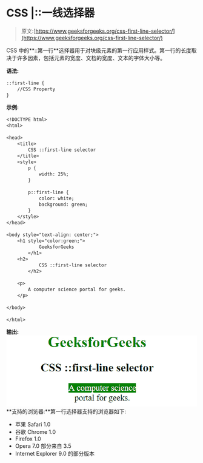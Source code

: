 # CSS |::一线选择器

> 原文:[https://www.geeksforgeeks.org/css-first-line-selector/](https://www.geeksforgeeks.org/css-first-line-selector/)

CSS 中的**::第一行**选择器用于对块级元素的第一行应用样式。第一行的长度取决于许多因素，包括元素的宽度、文档的宽度、文本的字体大小等。

**语法:**

```
::first-line {
    //CSS Property
}

```

**示例:**

```
<!DOCTYPE html>
<html>

<head>
    <title>
        CSS ::first-line selector
    </title>
    <style>
        p {
            width: 25%;
        }

        p::first-line {
            color: white;
            background: green;
        }
    </style>
</head>

<body style="text-align: center;">
    <h1 style="color:green;">
            GeeksforGeeks
        </h1>
    <h2>
            CSS ::first-line selector
        </h2>

    <p>
        A computer science portal for geeks.
    </p>

</body>

</html>
```

**输出:**
![firstline](img/64e6d0e2877c65957ef179370fa0fe59.png)
**支持的浏览器:**第一行选择器支持的浏览器如下:

*   苹果 Safari 1.0
*   谷歌 Chrome 1.0
*   Firefox 1.0
*   Opera 7.0 部分来自 3.5
*   Internet Explorer 9.0 的部分版本